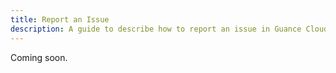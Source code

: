 ```yaml
---
title: Report an Issue
description: A guide to describe how to report an issue in Guance Cloud.
---
```


Coming soon.
